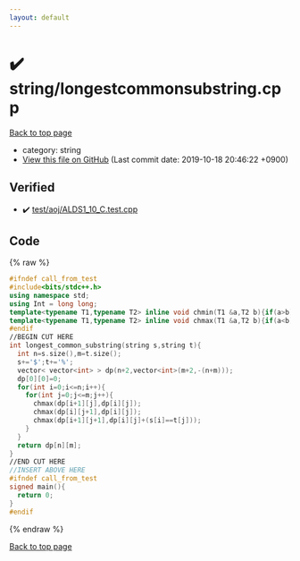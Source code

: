 ```yaml
---
layout: default
---
```


<!-- mathjax config similar to math.stackexchange -->
<script type="text/javascript" async
  src="https://cdnjs.cloudflare.com/ajax/libs/mathjax/2.7.5/MathJax.js?config=TeX-MML-AM_CHTML">
</script>
<script type="text/x-mathjax-config">
  MathJax.Hub.Config({
    TeX: { equationNumbers: { autoNumber: "AMS" }},
    tex2jax: {
      inlineMath: [ ['$','$'] ],
      processEscapes: true
    },
    "HTML-CSS": { matchFontHeight: false },
    displayAlign: "left",
    displayIndent: "2em"
  });
</script>

<script type="text/javascript" src="https://cdnjs.cloudflare.com/ajax/libs/jquery/3.4.1/jquery.min.js"></script>
<script src="https://cdn.jsdelivr.net/npm/jquery-balloon-js@1.1.2/jquery.balloon.min.js" integrity="sha256-ZEYs9VrgAeNuPvs15E39OsyOJaIkXEEt10fzxJ20+2I=" crossorigin="anonymous"></script>
<script type="text/javascript" src="../../assets/js/copy-button.js"></script>
<link rel="stylesheet" href="../../assets/css/copy-button.css" />


# :heavy_check_mark: string/longestcommonsubstring.cpp
<a href="../../index.html">Back to top page</a>

* category: string
* <a href="{{ site.github.repository_url }}/blob/master/string/longestcommonsubstring.cpp">View this file on GitHub</a> (Last commit date: 2019-10-18 20:46:22 +0900)




## Verified
* :heavy_check_mark: <a href="../../verify/test/aoj/ALDS1_10_C.test.cpp.html">test/aoj/ALDS1_10_C.test.cpp</a>


## Code
{% raw %}
```cpp
#ifndef call_from_test
#include<bits/stdc++.h>
using namespace std;
using Int = long long;
template<typename T1,typename T2> inline void chmin(T1 &a,T2 b){if(a>b) a=b;}
template<typename T1,typename T2> inline void chmax(T1 &a,T2 b){if(a<b) a=b;}
#endif
//BEGIN CUT HERE
int longest_common_substring(string s,string t){
  int n=s.size(),m=t.size();
  s+='$';t+='%';
  vector< vector<int> > dp(n+2,vector<int>(m+2,-(n+m)));
  dp[0][0]=0;
  for(int i=0;i<=n;i++){
    for(int j=0;j<=m;j++){
      chmax(dp[i+1][j],dp[i][j]);
      chmax(dp[i][j+1],dp[i][j]);
      chmax(dp[i+1][j+1],dp[i][j]+(s[i]==t[j]));
    }
  }
  return dp[n][m];
}
//END CUT HERE
//INSERT ABOVE HERE
#ifndef call_from_test
signed main(){
  return 0;
}
#endif

```
{% endraw %}

<a href="../../index.html">Back to top page</a>

